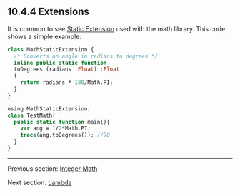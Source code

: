 ## 10.4.4 Extensions

It is common to see [Static Extension](lf-static-extension.md) used with the math library.  This code shows a simple example:  
```haxe
class MathStaticExtension {
  /* Converts an angle in radians to degrees */
  inline public static function
  toDegrees (radians :Float) :Float
  {
    return radians * 180/Math.PI;
  }
}


```
```haxe
using MathStaticExtension;
class TestMath{
  public static function main(){
    var ang = 1/2*Math.PI;
    trace(ang.toDegrees()); //90
  }
}
```

---

Previous section: [Integer Math](std-math-integer-math.md)

Next section: [Lambda](std-Lambda.md)